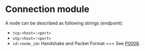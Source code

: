 Connection module
===
A node can be described as following strings (endpoint):
*   `tcp:<host>:<port>`
*   `utp:<host>:<port>`
*   `id:<node_id>`
Handshake and Packet Format
===
See [P0006](https://github.com/OpenDanmaku/md-docs/blob/master/proposal/Proposal_0006.md).

